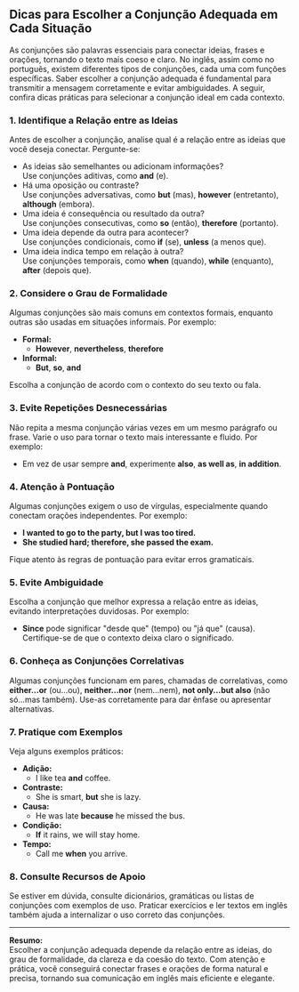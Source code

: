 
## Dicas para Escolher a Conjunção Adequada em Cada Situação

As conjunções são palavras essenciais para conectar ideias, frases e orações, tornando o texto mais coeso e claro. No inglês, assim como no português, existem diferentes tipos de conjunções, cada uma com funções específicas. Saber escolher a conjunção adequada é fundamental para transmitir a mensagem corretamente e evitar ambiguidades. A seguir, confira dicas práticas para selecionar a conjunção ideal em cada contexto.

### 1. **Identifique a Relação entre as Ideias**

Antes de escolher a conjunção, analise qual é a relação entre as ideias que você deseja conectar. Pergunte-se:

- As ideias são semelhantes ou adicionam informações?  
  Use conjunções aditivas, como **and** (e).
- Há uma oposição ou contraste?  
  Use conjunções adversativas, como **but** (mas), **however** (entretanto), **although** (embora).
- Uma ideia é consequência ou resultado da outra?  
  Use conjunções consecutivas, como **so** (então), **therefore** (portanto).
- Uma ideia depende da outra para acontecer?  
  Use conjunções condicionais, como **if** (se), **unless** (a menos que).
- Uma ideia indica tempo em relação à outra?  
  Use conjunções temporais, como **when** (quando), **while** (enquanto), **after** (depois que).

### 2. **Considere o Grau de Formalidade**

Algumas conjunções são mais comuns em contextos formais, enquanto outras são usadas em situações informais. Por exemplo:

- **Formal:**  
  - **However**, **nevertheless**, **therefore**
- **Informal:**  
  - **But**, **so**, **and**

Escolha a conjunção de acordo com o contexto do seu texto ou fala.

### 3. **Evite Repetições Desnecessárias**

Não repita a mesma conjunção várias vezes em um mesmo parágrafo ou frase. Varie o uso para tornar o texto mais interessante e fluido. Por exemplo:

- Em vez de usar sempre **and**, experimente **also**, **as well as**, **in addition**.

### 4. **Atenção à Pontuação**

Algumas conjunções exigem o uso de vírgulas, especialmente quando conectam orações independentes. Por exemplo:

- **I wanted to go to the party, but I was too tired.**
- **She studied hard; therefore, she passed the exam.**

Fique atento às regras de pontuação para evitar erros gramaticais.

### 5. **Evite Ambiguidade**

Escolha a conjunção que melhor expressa a relação entre as ideias, evitando interpretações duvidosas. Por exemplo:

- **Since** pode significar "desde que" (tempo) ou "já que" (causa). Certifique-se de que o contexto deixa claro o significado.

### 6. **Conheça as Conjunções Correlativas**

Algumas conjunções funcionam em pares, chamadas de correlativas, como **either...or** (ou...ou), **neither...nor** (nem...nem), **not only...but also** (não só...mas também). Use-as corretamente para dar ênfase ou apresentar alternativas.

### 7. **Pratique com Exemplos**

Veja alguns exemplos práticos:

- **Adição:**  
  - I like tea **and** coffee.
- **Contraste:**  
  - She is smart, **but** she is lazy.
- **Causa:**  
  - He was late **because** he missed the bus.
- **Condição:**  
  - **If** it rains, we will stay home.
- **Tempo:**  
  - Call me **when** you arrive.

### 8. **Consulte Recursos de Apoio**

Se estiver em dúvida, consulte dicionários, gramáticas ou listas de conjunções com exemplos de uso. Praticar exercícios e ler textos em inglês também ajuda a internalizar o uso correto das conjunções.

---

**Resumo:**  
Escolher a conjunção adequada depende da relação entre as ideias, do grau de formalidade, da clareza e da coesão do texto. Com atenção e prática, você conseguirá conectar frases e orações de forma natural e precisa, tornando sua comunicação em inglês mais eficiente e elegante.
```
